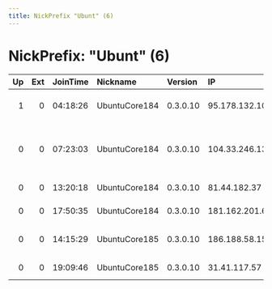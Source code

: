 ```yaml
---
title: NickPrefix "Ubunt" (6)
---
```


# NickPrefix: "Ubunt" (6)

|   Up |   Ext | JoinTime   | Nickname      | Version   | IP             | AS                             | CC   |   ORp |   Dirp | OS    | Contact   |   eFamMembers |
|-----:|------:|:-----------|:--------------|:----------|:---------------|:-------------------------------|:-----|------:|-------:|:------|:----------|--------------:|
|    1 |     0 | 04:18:26   | UbuntuCore184 | 0.3.0.10  | 95.178.132.107 | OPTIMA TELEKOM d.d.            | hr   | 38581 |      0 | Linux | None      |             1 |
|    0 |     0 | 07:23:03   | UbuntuCore184 | 0.3.0.10  | 104.33.246.130 | Time Warner Cable Internet LLC | us   | 36785 |      0 | Linux | None      |             1 |
|    0 |     0 | 13:20:18   | UbuntuCore184 | 0.3.0.10  | 81.44.182.37   | Telefonica De Espana           | es   | 40253 |      0 | Linux | None      |             1 |
|    0 |     0 | 17:50:35   | UbuntuCore184 | 0.3.0.10  | 181.162.201.64 | TELEFNICA CHILE S.A.           | cl   | 44011 |      0 | Linux | None      |             1 |
|    0 |     0 | 14:15:29   | UbuntuCore185 | 0.3.0.10  | 186.188.58.153 | Corporacin Telemic C.A.        | ve   | 41147 |      0 | Linux | None      |             1 |
|    0 |     0 | 19:09:46   | UbuntuCore185 | 0.3.0.10  | 31.41.117.57   | TOV Vica-TV                    | ua   | 43319 |      0 | Linux | None      |             1 |
